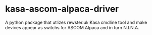 # kasa-ascom-alpaca-driver
A python package that utlizes rewster.uk Kasa cmdline tool and make devices appear as switchs for ASCOM Alpaca and in turn N.I.N.A.
